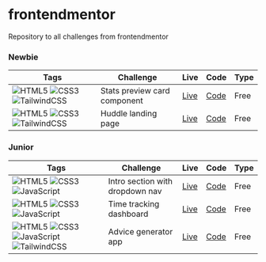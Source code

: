 # frontendmentor
Repository to all challenges from frontendmentor

### Newbie

| Tags  | Challenge | Live|  Code|  Type| 
| --- | -- |  -- | --  |  -- |
| ![HTML5](https://img.shields.io/badge/html5-%23E34F26.svg?style=for-the-badge&logo=html5&logoColor=white) ![CSS3](https://img.shields.io/badge/css3-%231572B6.svg?style=for-the-badge&logo=css3&logoColor=white) ![TailwindCSS](https://img.shields.io/badge/tailwindcss-%2338B2AC.svg?style=for-the-badge&logo=tailwind-css&logoColor=white)      |  Stats preview card component | [Live](https://melodious-faloodeh-419bd4.netlify.app/) | [Code](https://github.com/acamposlucas/frontendmentor/tree/main/stats-preview-card-component-main) |Free|
| ![HTML5](https://img.shields.io/badge/html5-%23E34F26.svg?style=for-the-badge&logo=html5&logoColor=white) ![CSS3](https://img.shields.io/badge/css3-%231572B6.svg?style=for-the-badge&logo=css3&logoColor=white) ![TailwindCSS](https://img.shields.io/badge/tailwindcss-%2338B2AC.svg?style=for-the-badge&logo=tailwind-css&logoColor=white)  | Huddle landing page |  [Live](https://frontendmentor-silk.vercel.app/) | [Code](https://github.com/acamposlucas/frontendmentor/tree/main/huddle-landing-page-with-single-introductory-section-master)  |  Free |



### Junior

| Tags  | Challenge | Live|  Code|  Type| 
| --- | -- |  -- | --  |  -- |
| ![HTML5](https://img.shields.io/badge/html5-%23E34F26.svg?style=for-the-badge&logo=html5&logoColor=white) ![CSS3](https://img.shields.io/badge/css3-%231572B6.svg?style=for-the-badge&logo=css3&logoColor=white) ![JavaScript](https://img.shields.io/badge/javascript-%23323330.svg?style=for-the-badge&logo=javascript&logoColor=%23F7DF1E) | Intro section with dropdown nav | [Live](https://intro-dropdown-navigation.vercel.app/) | [Code](https://github.com/acamposlucas/intro-section-with-dropdown-navigation-main)  |  Free |
| ![HTML5](https://img.shields.io/badge/html5-%23E34F26.svg?style=for-the-badge&logo=html5&logoColor=white) ![CSS3](https://img.shields.io/badge/css3-%231572B6.svg?style=for-the-badge&logo=css3&logoColor=white) ![JavaScript](https://img.shields.io/badge/javascript-%23323330.svg?style=for-the-badge&logo=javascript&logoColor=%23F7DF1E) | Time tracking dashboard | [Live](https://time-tracking-dashboard-three-sand.vercel.app/) | [Code](https://github.com/acamposlucas/time-tracking-dashboard)  |  Free |
| ![HTML5](https://img.shields.io/badge/html5-%23E34F26.svg?style=for-the-badge&logo=html5&logoColor=white) ![CSS3](https://img.shields.io/badge/css3-%231572B6.svg?style=for-the-badge&logo=css3&logoColor=white) ![JavaScript](https://img.shields.io/badge/javascript-%23323330.svg?style=for-the-badge&logo=javascript&logoColor=%23F7DF1E) ![TailwindCSS](https://img.shields.io/badge/tailwindcss-%2338B2AC.svg?style=for-the-badge&logo=tailwind-css&logoColor=white) | Advice generator app |  [Live](https://deluxe-pithivier-bd0069.netlify.app/) | [Code](https://github.com/acamposlucas/frontendmentor/tree/main/advice-generator-app-main)  |  Free |
